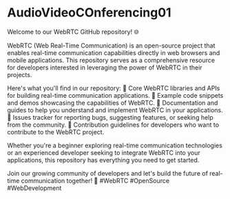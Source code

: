 # AudioVideoCOnferencing01
Welcome to our WebRTC GitHub repository! 🌐

WebRTC (Web Real-Time Communication) is an open-source project that enables real-time communication capabilities directly in web browsers and mobile applications. This repository serves as a comprehensive resource for developers interested in leveraging the power of WebRTC in their projects.

Here's what you'll find in our repository:
🔹 Core WebRTC libraries and APIs for building real-time communication applications.
🔹 Example code snippets and demos showcasing the capabilities of WebRTC.
🔹 Documentation and guides to help you understand and implement WebRTC in your applications.
🔹 Issues tracker for reporting bugs, suggesting features, or seeking help from the community.
🔹 Contribution guidelines for developers who want to contribute to the WebRTC project.

Whether you're a beginner exploring real-time communication technologies or an experienced developer seeking to integrate WebRTC into your applications, this repository has everything you need to get started.

Join our growing community of developers and let's build the future of real-time communication together! 🚀 #WebRTC #OpenSource #WebDevelopment
